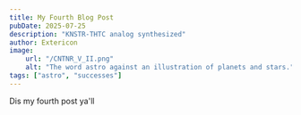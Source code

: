 ```yaml
---
title: My Fourth Blog Post
pubDate: 2025-07-25
description: "KNSTR-THTC analog synthesized"
author: Extericon
image:
    url: "/CNTNR_V_II.png"
    alt: "The word astro against an illustration of planets and stars."
tags: ["astro", "successes"]
---
```

Dis my fourth post ya'll
